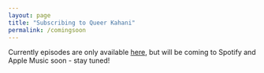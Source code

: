 ```yaml
---
layout: page
title: "Subscribing to Queer Kahani"
permalink: /comingsoon
---
```


Currently episodes are only available [here](index.html), but will be coming to Spotify and Apple Music soon - stay tuned! 

